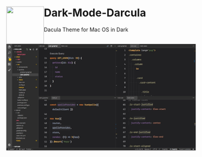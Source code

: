 # Dark-Mode-Darcula <img align="left" width="100" height="100" src="/media/darcula.png">
Dacula Theme for Mac OS in Dark

![Dark-Mode-Darcula Theme](/media/darcula.jpg)
